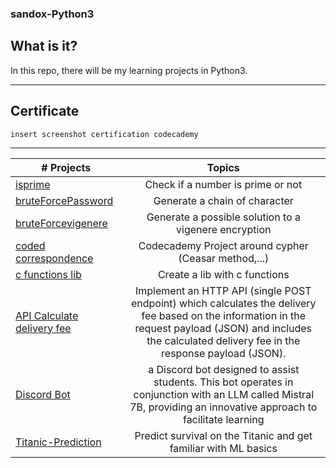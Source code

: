 ### sandox-Python3

## What is it?
In this repo, there will be my learning projects in Python3.  

***
## Certificate
```
insert screenshot certification codecademy
```
***

|# Projects | Topics                                                    |
|------|:---------------------------------------------------------:|
|[isprime](./isprime/ReadMe.md)| Check if a number is prime or not|
|[bruteForcePassword](./bruteForcePassword/Readme.md)| Generate a chain of character | 
|[bruteForcevigenere](./bruteForceVigenere/Readme.md)| Generate a possible solution to a vigenere encryption |
|[coded correspondence](./coded_correspondence/ReadMe.md)| Codecademy Project around cypher (Ceasar method,...) |
|[c functions lib](./c_functions_lib/ReadMe.md)| Create a lib with c functions |
|[API Calculate delivery fee](https://github.com/B9R9/WoltBackend24Trainee/blob/main/woltBackend/README.md)| Implement an HTTP API (single POST endpoint) which calculates the delivery fee based on the information in the request payload (JSON) and includes the calculated delivery fee in the response payload (JSON). |
|[Discord Bot](https://github.com/B9R9/DiscordBot)|a Discord bot designed to assist students. This bot operates in conjunction with an LLM called Mistral 7B, providing an innovative approach to facilitate learning |
|[Titanic-Prediction](https://github.com/B9R9/Titanic-Prediction)|Predict survival on the Titanic and get familiar with ML basics |

